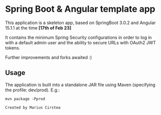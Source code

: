 # Spring Boot & Angular template app

This application is a skeleton app, based on SpringBoot 3.0.2 and Angular 15.1.1 at the time **[17th of Feb 23]**

It contains the minimum Spring Security configurations in order to log in with a default admin user and the ability to
secure URLs with OAuth2 JWT tokens.

Further improvements and forks awaited :)

## Usage

The application is built into a standalone JAR file using Maven (specifying the profile: dev/prod). E.g.:

```shell
mvn package -Pprod
```

```
Created by Marius Cirstea
```
